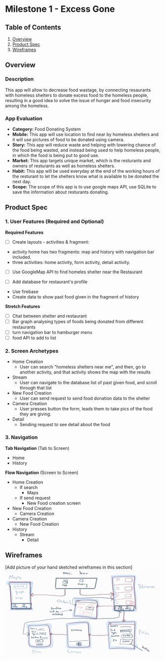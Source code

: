 # Milestone 1 - Excess Gone

## Table of Contents

1. [Overview](#Overview)
1. [Product Spec](#Product-Spec)
1. [Wireframes](#Wireframes)

## Overview

### Description

This app will allow to decrease food wastage, by connecting resaurants with homeless shelters to donate excess food to the homeless people, resulting in a good idea to solve the issue of hunger and food insecurity among the homeless. 

### App Evaluation


  - **Category:** Food Donating System
   - **Mobile:** This app will use location to find near by homeless shelters and it will use pictures of food to be donated using camera. 
   - **Story:** This app will reduce waste and helping with lowering chance of the food being wasted, and instead being used to help homeless people, in which the food is being put to good use. 
   - **Market:** This app targets unique market, which is the resturants and owners of resturants as well as homeless shelters.
   - **Habit:**  This app will be used everyday at the end of the working hours of the resturant to let the shelters know what is available to be donated the next day. 
   - **Scope:** The scope of this app is to use google maps API, use SQLite to save the information about resturants donating.

## Product Spec

### 1. User Features (Required and Optional)

**Required Features**

- [ ] Create layouts - activities & fragment: 
* activity home has two fragments: map and history with navigation bar included. 
* three activities: home activity, form activity, detail activity.

- [ ] Use GoogleMap API to find homeles shelter near the Restaurant


- [ ] Add database for restaurant's profile
* Use firebase
* Create data to show past food given in the fragment of history


**Stretch Features**

- [ ] Chat between shelter and restaurant
- [ ] Bar graph analysing types of foods being donated from different restaurants
- [ ] turn navigation bar to hamburger menu
- [ ] food API to add to list 

### 2. Screen Archetypes

- Home Creation
    - User can search "homeless shelters near me", and then, go to another activity, and that activity shows the map with the results
- Stream
    - User can navigate to the database list of past given food, and scroll through that list
- New Food Creation
    - User can send request to send food donation data to the shelter
- Camera Creation
    - User presses button the form, leads them to take pics of the food they are giving.
- Detail
    - Sending request to see detail about the food


### 3. Navigation

**Tab Navigation** (Tab to Screen)

* Home
* History

**Flow Navigation** (Screen to Screen)

- Home Creation
    - If search 
        - Maps
    - If send request
        - New Food creation screen
- New Food Creation
    - Camera Creation
- Camera Creation
    -  New Food Creation
- History
    -  Stream
        -  Detail 


## Wireframes

[Add picture of your hand sketched wireframes in this section]
<img src="wireframe.jpg" width=600>
